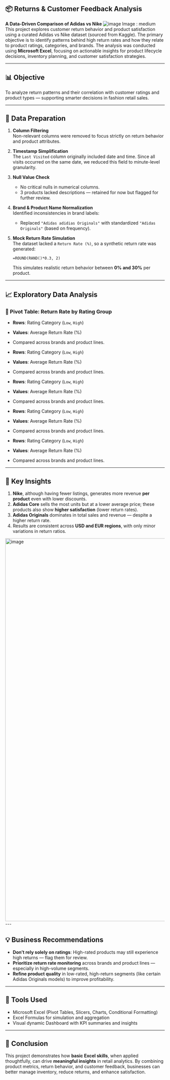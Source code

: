 ## 📦 Returns & Customer Feedback Analysis
**A Data-Driven Comparison of Adidas vs Nike**
![image](https://github.com/user-attachments/assets/016c7aa2-aac6-4efe-b585-8f95039a8da8)
Image : medium
This project explores customer return behavior and product satisfaction using a curated Adidas vs Nike dataset (sourced from Kaggle). The primary objective is to identify patterns behind high return rates and how they relate to product ratings, categories, and brands. The analysis was conducted using **Microsoft Excel**, focusing on actionable insights for product lifecycle decisions, inventory planning, and customer satisfaction strategies.

---

## 📊 Objective  
To analyze return patterns and their correlation with customer ratings and product types — supporting smarter decisions in fashion retail sales.

---

## 🧹 Data Preparation

1. **Column Filtering**  
   Non-relevant columns were removed to focus strictly on return behavior and product attributes.

2. **Timestamp Simplification**  
   The `Last Visited` column originally included date and time. Since all visits occurred on the same date, we reduced this field to minute-level granularity.

3. **Null Value Check**  
   - No critical nulls in numerical columns.
   - 3 products lacked descriptions — retained for now but flagged for further review.

4. **Brand & Product Name Normalization**  
   Identified inconsistencies in brand labels:
   - Replaced `"Adidas adidias Originals"` with standardized `"Adidas Originals"` (based on frequency).

5. **Mock Return Rate Simulation**  
   The dataset lacked a `Return Rate (%)`, so a synthetic return rate was generated:
   ```excel
   =ROUND(RAND()*0.3, 2)
   ```
   This simulates realistic return behavior between **0% and 30%** per product.

---

## 📈 Exploratory Data Analysis

### 🔁 Pivot Table: Return Rate by Rating Group
- **Rows**: Rating Category (`Low`, `High`)
- **Values**: Average Return Rate (%)
- Compared across brands and product lines.

- **Rows**: Rating Category (`Low`, `High`)
- **Values**: Average Return Rate (%)
- Compared across brands and product lines.

- **Rows**: Rating Category (`Low`, `High`)
- **Values**: Average Return Rate (%)
- Compared across brands and product lines.

- **Rows**: Rating Category (`Low`, `High`)
- **Values**: Average Return Rate (%)
- Compared across brands and product lines.

- **Rows**: Rating Category (`Low`, `High`)
- **Values**: Average Return Rate (%)
- Compared across brands and product lines.
---

## 🎯 Key Insights

1. **Nike**, although having fewer listings, generates more revenue **per product** even with lower discounts.
2. **Adidas Core** sells the most units but at a lower average price; these products also show **higher satisfaction** (lower return rates).
3. **Adidas Originals** dominates in total sales and revenue — despite a higher return rate.
4. Results are consistent across **USD and EUR regions**, with only minor variations in return ratios.
<img width="1206" alt="image" src="https://github.com/user-attachments/assets/dad717dd-ccfe-4184-9bd0-7cfb97caaf11" />
---

## 💡 Business Recommendations

- **Don’t rely solely on ratings**: High-rated products may still experience high returns — flag them for review.
- **Prioritize return rate monitoring** across brands and product lines — especially in high-volume segments.
- **Refine product quality** in low-rated, high-return segments (like certain Adidas Originals models) to improve profitability.

---

## 🧰 Tools Used

- Microsoft Excel (Pivot Tables, Slicers, Charts, Conditional Formatting)
- Excel Formulas for simulation and aggregation
- Visual dynamic Dashboard with KPI summaries and insights

---

## 📌 Conclusion

This project demonstrates how **basic Excel skills**, when applied thoughtfully, can drive **meaningful insights** in retail analytics. By combining product metrics, return behavior, and customer feedback, businesses can better manage inventory, reduce returns, and enhance satisfaction.
